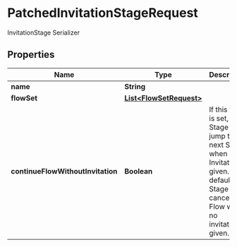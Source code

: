 

# PatchedInvitationStageRequest

InvitationStage Serializer

## Properties

| Name | Type | Description | Notes |
|------------ | ------------- | ------------- | -------------|
|**name** | **String** |  |  [optional] |
|**flowSet** | [**List&lt;FlowSetRequest&gt;**](FlowSetRequest.md) |  |  [optional] |
|**continueFlowWithoutInvitation** | **Boolean** | If this flag is set, this Stage will jump to the next Stage when no Invitation is given. By default this Stage will cancel the Flow when no invitation is given. |  [optional] |



